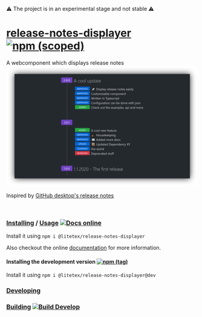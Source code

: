 ⚠ The project is in an experimental stage and not stable ⚠

# [release-notes-displayer](https://litetex.github.io/release-notes-displayer) [![npm (scoped)](https://img.shields.io/npm/v/@litetex/release-notes-displayer)](https://www.npmjs.com/package/@litetex/release-notes-displayer)

A webcomponent which displays release notes
![release-notes-displayer example screenshot](assets/demo.png)

Inspired by [GitHub desktop's release notes](https://desktop.github.com/release-notes/)

<br>

### [Installing](https://litetex.github.io/release-notes-displayer/install) / [Usage](https://litetex.github.io/release-notes-displayer/examples) [![Docs online](https://img.shields.io/badge/docs-online-success?logo=read-the-docs&logoColor=eee)](https://litetex.github.io/release-notes-displayer)

Install it using ``npm i @litetex/release-notes-displayer``

Also checkout the online [documentation](https://litetex.github.io/release-notes-displayer) for more information.

#### Installing the development version [![npm (tag)](https://img.shields.io/npm/v/@litetex/release-notes-displayer/dev)](https://www.npmjs.com/package/@litetex/release-notes-displayer)
Install it using ``npm i @litetex/release-notes-displayer@dev``

### [Developing](Developing.md)

### [Building](Building.md) [![Build Develop](https://img.shields.io/github/workflow/status/litetex/release-notes-displayer/Check%20Build/develop?label=build%20develop)](https://github.com/litetex/release-notes-displayer/actions/workflows/checkBuild.yml?query=branch%3Adevelop)
